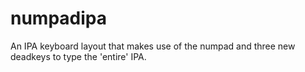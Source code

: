 # numpadipa
An IPA keyboard layout that makes use of the numpad and three new deadkeys to type the 'entire' IPA.
